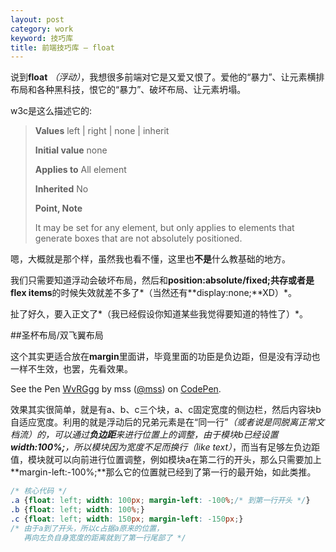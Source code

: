 ```yaml
---
layout: post
category: work
keyword: 技巧库
title: 前端技巧库 — float
---
```


说到**float** *（浮动）*，我想很多前端对它是又爱又恨了。爱他的“暴力”、让元素横排布局和各种黑科技，恨它的“暴力”、破坏布局、让元素坍塌。

w3c是这么描述它的:

><b>Values</b> left \| right \| none \| inherit 
>
><b>Initial value</b>   none
>
><b>Applies to</b>  All element
>
><b>Inherited</b>   No
>
><b>Point, Note</b>
>
>It may be set for any element, but only applies to elements that generate boxes that are not absolutely positioned.

嗯，大概就是那个样，虽然我也看不懂，这里也**不是**什么教基础的地方。

我们只需要知道浮动会破坏布局，然后和**position:absolute/fixed;**共存或者是**flex items**的时候失效就差不多了*（当然还有**display:none;**XD）*。

扯了好久，要入正文了*（我已经假设你知道某些我觉得要知道的特性了）*。

##圣杯布局/双飞翼布局

这个其实更适合放在**margin**里面讲，毕竟里面的功臣是负边距，但是没有浮动也一样不生效，也罢，先看效果。

<p data-height="186" data-theme-id="15542" data-slug-hash="WvRGgg" data-default-tab="result" data-user="mss" class='codepen'>See the Pen <a href='http://codepen.io/mss/pen/WvRGgg/'>WvRGgg</a> by mss (<a href='http://codepen.io/mss'>@mss</a>) on <a href='http://codepen.io'>CodePen</a>.</p>
<script async src="//assets.codepen.io/assets/embed/ei.js"></script>

效果其实很简单，就是有a、b、c三个块，a、c固定宽度的侧边栏，然后内容块b自适应宽度。利用的就是浮动后的兄弟元素是在“同一行”*（或者说是同脱离正常文档流）*的，可以通过**负边距**来进行位置上的调整，由于模块b已经设置**width:100%;**，所以模块因为宽度不足而换行*（like text）*，而当有足够左负边距值，模块就可以向前进行位置调整，例如模块a在第二行的开头，那么只需要加上**margin-left:-100%;**那么它的位置就已经到了第一行的最开始，如此类推。

``` css
/* 核心代码 */
.a {float: left; width: 100px; margin-left: -100%;/* 到第一行开头 */}
.b {float: left; width: 100%;}
.c {float: left; width: 150px; margin-left: -150px;}
/* 由于a到了开头，所以c占据a原来的位置，
   再向左负自身宽度的距离就到了第一行尾部了 */
```
